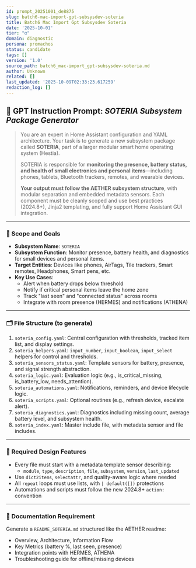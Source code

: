 ```yaml
---
id: prompt_20251001_de8875
slug: batch6-mac-import-gpt-subsysdev-soteria
title: Batch6 Mac Import Gpt Subsysdev Soteria
date: '2025-10-01'
tier: "α"
domain: diagnostic
persona: promachos
status: candidate
tags: []
version: '1.0'
source_path: batch6_mac-import_gpt-subsysdev-soteria.md
author: Unknown
related: []
last_updated: '2025-10-09T02:33:23.617259'
redaction_log: []
---
```


## 🧠 GPT Instruction Prompt: *SOTERIA Subsystem Package Generator*

> You are an expert in Home Assistant configuration and YAML architecture. Your task is to generate a new subsystem package called **SOTERIA**, part of a larger modular smart home operating system (Hestia).  
>  
> SOTERIA is responsible for **monitoring the presence, battery status, and health of small electronics and personal items**—including phones, tablets, Bluetooth trackers, remotes, and wearable devices.  
>  
> **Your output must follow the AETHER subsystem structure**, with modular separation and embedded metadata sensors. Each component must be cleanly scoped and use best practices (2024.8+), Jinja2 templating, and fully support Home Assistant GUI integration.

---

### 🎯 Scope and Goals

- **Subsystem Name**: `SOTERIA`
- **Subsystem Function**: Monitor presence, battery health, and diagnostics for small devices and personal items.
- **Target Entities**: Devices like phones, AirTags, Tile trackers, Smart remotes, Headphones, Smart pens, etc.
- **Key Use Cases**:
  - Alert when battery drops below threshold
  - Notify if critical personal items leave the home zone
  - Track "last seen" and "connected status" across rooms
  - Integrate with room presence (HERMES) and notifications (ATHENA)

---

### 🗂️ File Structure (to generate)

1. `soteria_config.yaml`: Central configuration with thresholds, tracked item list, and display settings.
2. `soteria_helpers.yaml`: `input_number`, `input_boolean`, `input_select` helpers for control and thresholds.
3. `soteria_sensors_status.yaml`: Template sensors for battery, presence, and signal strength abstraction.
4. `soteria_logic.yaml`: Evaluation logic (e.g., is_critical_missing, is_battery_low, needs_attention).
5. `soteria_automations.yaml`: Notifications, reminders, and device lifecycle logic.
6. `soteria_scripts.yaml`: Optional routines (e.g., refresh device, escalate alert).
7. `soteria_diagnostics.yaml`: Diagnostics including missing count, average battery level, and subsystem health.
8. `soteria_index.yaml`: Master include file, with metadata sensor and file includes.

---

### 🧱 Required Design Features

- Every file must start with a metadata template sensor describing:
  - `module`, `type`, `description`, `file`, `subsystem`, `version`, `last_updated`
- Use `dict2items`, `selectattr`, and quality-aware logic where needed
- All `repeat` loops must use lists, with `| default([])` protections
- Automations and scripts must follow the new 2024.8+ `action:` convention

---

### 📘 Documentation Requirement

Generate a `README_SOTERIA.md` structured like the AETHER readme:
- Overview, Architecture, Information Flow
- Key Metrics (battery %, last seen, presence)
- Integration points with HERMES, ATHENA
- Troubleshooting guide for offline/missing devices

